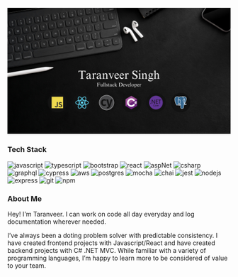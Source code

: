 ![Cover picture](./assets/github_cover.png)

### Tech Stack

![javascript]
![typescript]
![bootstrap]
![react]
![aspNet]
![csharp]
![graphql]
![cypress]
![aws]
![postgres]
![mocha]
![chai]
![jest]
![nodejs]
![express]
![git]
![npm]

### About Me

Hey! I'm Taranveer. I can work on code all day everyday and log documentation wherever needed.

I’ve always been a doting problem solver with predictable consistency. I have created frontend projects with Javascript/React and have created backend projects with C# .NET MVC. While familiar with a variety of programming languages, I’m happy to learn more to be considered of value to your team.

[bootstrap]: https://img.shields.io/badge/Bootstrap%20-%20black?style=for-the-badge&logo=bootstrap&logoColor=white&color=%237952B3
[aspNet]: https://img.shields.io/badge/ASP.NET%20MVC%20-%20black?style=for-the-badge&logo=dotnet&logoColor=white&color=%23512bd4
[csharp]: https://img.shields.io/badge/C%23%20-%20black?style=for-the-badge&logo=csharp&logoColor=white&color=%23512BD4
[javascript]: https://img.shields.io/badge/Javascript-grey?style=for-the-badge&logo=javascript
[react]: https://img.shields.io/badge/React-black?style=for-the-badge&logo=react&color=%230C2451
[graphql]: https://img.shields.io/badge/GraphQl-E10098?style=for-the-badge&logo=graphql&logoColor=white
[typescript]: https://img.shields.io/badge/typescript-%23007ACC.svg?style=for-the-badge&logo=typescript&logoColor=white
[cypress]: https://img.shields.io/badge/-cypress-%23E5E5E5?style=for-the-badge&logo=cypress&logoColor=058a5e
[aws]: https://img.shields.io/badge/Amazon_AWS-232F3E?style=for-the-badge&logo=amazon-aws&logoColor=white
[postgres]: https://img.shields.io/badge/PostgreSQL-316192?style=for-the-badge&logo=postgresql&logoColor=white
[mocha]: https://img.shields.io/badge/mocha.js-323330?style=for-the-badge&logo=mocha&logoColor=Brown
[chai]: https://img.shields.io/badge/chai.js-323330?style=for-the-badge&logo=chai&logoColor=red
[jest]: https://img.shields.io/badge/Jest-323330?style=for-the-badge&logo=Jest&logoColor=white
[nodejs]: https://img.shields.io/badge/Node%20js-339933?style=for-the-badge&logo=nodedotjs&logoColor=white
[express]: https://img.shields.io/badge/Express.js-404D59?style=for-the-badge
[git]: https://img.shields.io/badge/GIT-E44C30?style=for-the-badge&logo=git&logoColor=white
[npm]: https://img.shields.io/badge/npm-CB3837?style=for-the-badge&logo=npm&logoColor=white
